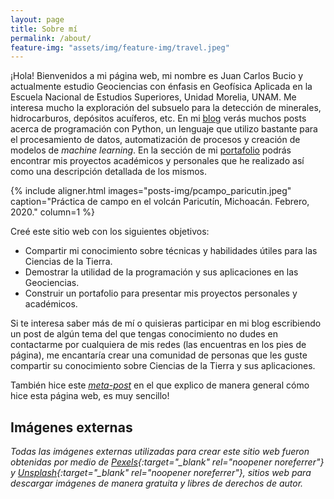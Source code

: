 ```yaml
---
layout: page
title: Sobre mí
permalink: /about/
feature-img: "assets/img/feature-img/travel.jpeg"
---
```


¡Hola! Bienvenidos a mi página web, mi nombre es Juan Carlos Bucio y actualmente estudio Geociencias con énfasis en Geofísica Aplicada en la Escuela Nacional de Estudios Superiores, Unidad Morelia, UNAM. Me interesa mucho la exploración del subsuelo para la detección de minerales, hidrocarburos, depósitos acuíferos, etc. En mi [blog](/) verás muchos posts acerca de programación con Python, un lenguaje que utilizo bastante para el procesamiento de datos, automatización de procesos y creación de modelos de *machine learning*. En la sección de mi [portafolio](/portafolio/) podrás encontrar mis proyectos académicos y personales que he realizado así como una descripción detallada de los mismos.

{% include aligner.html
  images="posts-img/pcampo_paricutin.jpeg"
  caption="Práctica de campo en el volcán Paricutín, Michoacán. Febrero, 2020."
  column=1
%}

Creé este sitio web con los siguientes objetivos:

- Compartir mi conocimiento sobre técnicas y habilidades útiles para las Ciencias de la Tierra.
- Demostrar la utilidad de la programación y sus aplicaciones en las Geociencias.
- Construir un portafolio para presentar mis proyectos personales y académicos.

Si te interesa saber más de mí o quisieras participar en mi blog escribiendo un post de algún tema del que tengas conocimiento no dudes en contactarme por cualquiera de mis redes (las encuentras en los pies de página), me encantaría crear una comunidad de personas que les guste compartir su conocimiento sobre Ciencias de la Tierra y sus aplicaciones.

También hice este [*meta-post*](/blog/2021/como-hacer-este-sitio) en el que explico de manera general cómo hice esta página web, es muy sencillo!

## Imágenes externas
*Todas las imágenes externas utilizadas para crear este sitio web fueron obtenidas por medio de [Pexels](https://www.pexels.com/es-es/){:target="_blank" rel="noopener noreferrer"} y [Unsplash](https://unsplash.com/){:target="_blank" rel="noopener noreferrer"}, sitios web para descargar imágenes de manera gratuita y libres de derechos de autor.*

